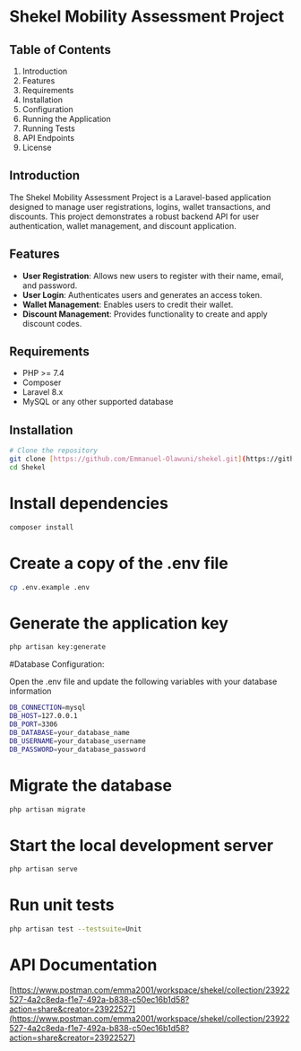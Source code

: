 # Shekel Mobility Assessment Project

## Table of Contents

1. Introduction
2. Features
3. Requirements
4. Installation
5. Configuration
6. Running the Application
7. Running Tests
8. API Endpoints
9. License

## Introduction

The Shekel Mobility Assessment Project is a Laravel-based application designed to manage user registrations, logins, wallet transactions, and discounts. This project demonstrates a robust backend API for user authentication, wallet management, and discount application.

## Features

- **User Registration**: Allows new users to register with their name, email, and password.
- **User Login**: Authenticates users and generates an access token.
- **Wallet Management**: Enables users to credit their wallet.
- **Discount Management**: Provides functionality to create and apply discount codes.

## Requirements

- PHP >= 7.4
- Composer
- Laravel 8.x
- MySQL or any other supported database

## Installation

```bash
# Clone the repository
git clone [https://github.com/Emmanuel-Olawuni/shekel.git](https://github.com/Emmanuel-Olawuni/shekel.git)
cd Shekel
```
# Install dependencies
```bash
composer install
```

# Create a copy of the .env file
```bash
cp .env.example .env
```

# Generate the application key
```bash
php artisan key:generate
```

#Database Configuration:

Open the .env file and update the following variables with your database information

```bash
DB_CONNECTION=mysql
DB_HOST=127.0.0.1
DB_PORT=3306
DB_DATABASE=your_database_name
DB_USERNAME=your_database_username
DB_PASSWORD=your_database_password
 ```


# Migrate the database

```bash
php artisan migrate
```

# Start the local development server
```bash
php artisan serve
```

# Run unit tests
```bash
php artisan test --testsuite=Unit
```

# API Documentation
[https://www.postman.com/emma2001/workspace/shekel/collection/23922527-4a2c8eda-f1e7-492a-b838-c50ec16b1d58?action=share&creator=23922527](https://www.postman.com/emma2001/workspace/shekel/collection/23922527-4a2c8eda-f1e7-492a-b838-c50ec16b1d58?action=share&creator=23922527)



